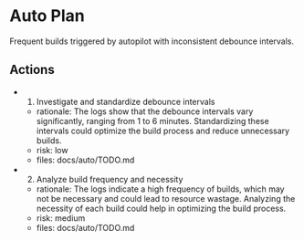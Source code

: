 # Auto Plan

Frequent builds triggered by autopilot with inconsistent debounce intervals.

## Actions
- 1. Investigate and standardize debounce intervals
  - rationale: The logs show that the debounce intervals vary significantly, ranging from 1 to 6 minutes. Standardizing these intervals could optimize the build process and reduce unnecessary builds.
  - risk: low
  - files: docs/auto/TODO.md
- 2. Analyze build frequency and necessity
  - rationale: The logs indicate a high frequency of builds, which may not be necessary and could lead to resource wastage. Analyzing the necessity of each build could help in optimizing the build process.
  - risk: medium
  - files: docs/auto/TODO.md